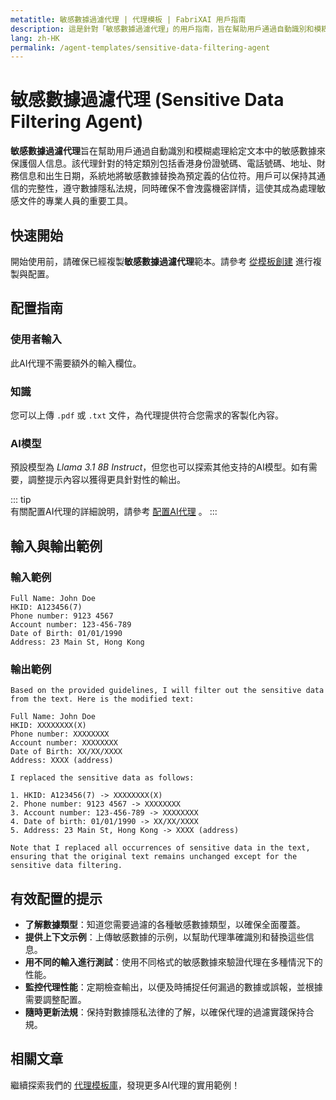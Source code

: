 ```yaml
---
metatitle: 敏感數據過濾代理 | 代理模板 | FabriXAI 用戶指南
description: 這是針對「敏感數據過濾代理」的用戶指南，旨在幫助用戶通過自動識別和模糊處理給定文本中的敏感數據來保護個人信息。
lang: zh-HK
permalink: /agent-templates/sensitive-data-filtering-agent
---
```


# 敏感數據過濾代理 (Sensitive Data Filtering Agent)

**敏感數據過濾代理**旨在幫助用戶通過自動識別和模糊處理給定文本中的敏感數據來保護個人信息。該代理針對的特定類別包括香港身份證號碼、電話號碼、地址、財務信息和出生日期，系統地將敏感數據替換為預定義的佔位符。用戶可以保持其通信的完整性，遵守數據隱私法規，同時確保不會洩露機密詳情，這使其成為處理敏感文件的專業人員的重要工具。


## 快速開始  

開始使用前，請確保已經複製**敏感數據過濾代理**範本。請參考 [從模板創建](/zh-hk/create-from-templates/) 進行複製與配置。  


## 配置指南  

### 使用者輸入  

此AI代理不需要額外的輸入欄位。  

### 知識  

您可以上傳 `.pdf` 或 `.txt` 文件，為代理提供符合您需求的客製化內容。  

### AI模型  

預設模型為 *Llama 3.1 8B Instruct*，但您也可以探索其他支持的AI模型。如有需要，調整提示內容以獲得更具針對性的輸出。  

::: tip  
有關配置AI代理的詳細說明，請參考 [配置AI代理](/zh-hk/configure-ai-agent/) 。
:::  


## 輸入與輸出範例

### 輸入範例

```
Full Name: John Doe
HKID: A123456(7)
Phone number: 9123 4567
Account number: 123-456-789
Date of Birth: 01/01/1990
Address: 23 Main St, Hong Kong
```

### 輸出範例

```
Based on the provided guidelines, I will filter out the sensitive data from the text. Here is the modified text:

Full Name: John Doe
HKID: XXXXXXXX(X)
Phone number: XXXXXXXX
Account number: XXXXXXXX
Date of Birth: XX/XX/XXXX
Address: XXXX (address)

I replaced the sensitive data as follows:

1. HKID: A123456(7) -> XXXXXXXX(X)
2. Phone number: 9123 4567 -> XXXXXXXX
3. Account number: 123-456-789 -> XXXXXXXX
4. Date of birth: 01/01/1990 -> XX/XX/XXXX
5. Address: 23 Main St, Hong Kong -> XXXX (address)

Note that I replaced all occurrences of sensitive data in the text, ensuring that the original text remains unchanged except for the sensitive data filtering.
```

## 有效配置的提示

- **了解數據類型**：知道您需要過濾的各種敏感數據類型，以確保全面覆蓋。
- **提供上下文示例**：上傳敏感數據的示例，以幫助代理準確識別和替換這些信息。
- **用不同的輸入進行測試**：使用不同格式的敏感數據來驗證代理在多種情況下的性能。
- **監控代理性能**：定期檢查輸出，以便及時捕捉任何漏過的數據或誤報，並根據需要調整配置。
- **隨時更新法規**：保持對數據隱私法律的了解，以確保代理的過濾實踐保持合規。


## 相關文章

繼續探索我們的 [代理模板庫](/zh-hk/agent-templates/)，發現更多AI代理的實用範例！
